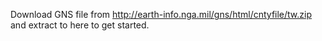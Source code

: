 Download GNS file from <http://earth-info.nga.mil/gns/html/cntyfile/tw.zip> and extract to here to get started.
